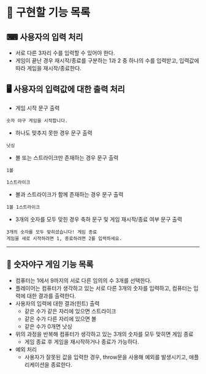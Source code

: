 # 📌 구현할 기능 목록

## ⌨ 사용자의 입력 처리

- 서로 다른 3자리 수를 입력할 수 있어야 한다.
- 게임이 끝난 경우 재시작/종료를 구분하는 1과 2 중 하나의 수를 입력받고, 입력값에 따라 게임을 재시작/종료한다.

## 🖥 사용자의 입력값에 대한 출력 처리

- 게임 시작 문구 출력

```
숫자 야구 게임을 시작합니다.
```

- 하나도 맞추지 못한 경우 문구 출력

```
낫싱
```

- 볼 또는 스트라이크만 존재하는 경우 문구 출력

```
1볼

1스트라이크
```

- 볼과 스트라이크가 함께 존재하는 경우 문구 출력

```
1볼 1스트라이크
```

- 3개의 숫자를 모두 맞힌 경우 축하 문구 및 게임 재시작/종료 여부 문구 출력

```
3개의 숫자를 모두 맞히셨습니다! 게임 종료
게임을 새로 시작하려면 1, 종료하려면 2를 입력하세요.
```

---

## 🎯 숫자야구 게임 기능 목록

- 컴퓨터는 1에서 9까지의 서로 다른 임의의 수 3개를 선택한다.
- 플레이어는 컴퓨터가 생각하고 있는 서로 다른 3개의 숫자를 입력하고, 컴퓨터는 입력에 대한 결과를 출력한다.
- 사용자의 입력에 대한 결과(힌트) 출력
  - 같은 수가 같은 자리에 있으면 스트라이크
  - 같은 수가 다른 자리에 있으면 볼
  - 같은 수가 0개면 낫싱
- 위의 과정을 반복해 컴퓨터가 생각하고 있는 3개의 숫자를 모두 맞히면 게임 종료
  - 게임 종료 후 게임을 재시작하거나 종료가 가능하다.
- 예외 처리
  - 사용자가 잘못된 값을 입력한 경우, throw문을 사용해 예외를 발생시키고, 애플리케이션을 종료한다.
